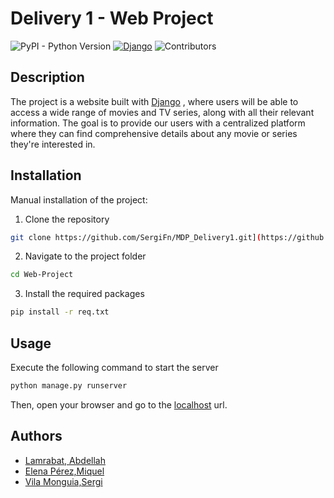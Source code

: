 # Delivery 1 - Web Project

![PyPI - Python Version](https://img.shields.io/pypi/pyversions/django?style=plastic)
[![Django](https://img.shields.io/badge/django-5.0.3-green.svg?style=plastic)](https://djangoproject.com)
![Contributors](https://img.shields.io/badge/contributors-6-g?style=plastic)

## Description

The project is a website built with [Django](https://www.djangoproject.com/) , where users will be able to access a wide range of movies and TV series, along with all their relevant information. 
The goal is to provide our users with a centralized platform where they can find comprehensive details about any movie or series they're interested in.

## Installation

Manual installation of the project:

1. Clone the repository

```bash
git clone https://github.com/SergiFn/MDP_Delivery1.git](https://github.com/Troter2/Web-Project.git
```

2. Navigate to the project folder

```bash
cd Web-Project
```

3. Install the required packages

```bash
pip install -r req.txt
```
## Usage

Execute the following command to start the server

```bash
python manage.py runserver
```

Then, open your browser and go to the [localhost](http://127.0.0.1:8000/) url.


## Authors
- [Lamrabat, Abdellah](https://github.com/AbdeDevs)
- [Elena Pérez,Miquel](https://github.com/Miquel538)
- [Vila Monguia,Sergi](https://github.com/Troter2)
